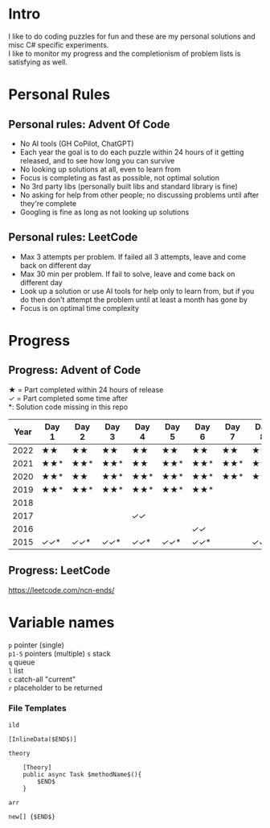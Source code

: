 # Intro

I like to do coding puzzles for fun and these are my personal solutions and misc C# specific experiments.   
I like to monitor my progress and the completionism of problem lists is satisfying as well.  

# Personal Rules

## Personal rules: Advent Of Code
- No AI tools (GH CoPilot, ChatGPT)
- Each year the goal is to do each puzzle within 24 hours of it getting released, and to see how long you can survive
- No looking up solutions at all, even to learn from
- Focus is completing as fast as possible, not optimal solution
- No 3rd party libs (personally built libs and standard library is fine)
- No asking for help from other people; no discussing problems until after they're complete
- Googling is fine as long as not looking up solutions

## Personal rules: LeetCode
- Max 3 attempts per problem. If failed all 3 attempts, leave and come back on different day
- Max 30 min per problem. If fail to solve, leave and come back on different day
- Look up a solution or use AI tools for help only to learn from, but if you do then don't attempt the problem until at least a month has gone by
- Focus is on optimal time complexity

# Progress

## Progress: Advent of Code

**★**  = Part completed within 24 hours of release  
*✓* = Part completed some time after  
*: Solution code missing in this repo

| Year | Day 1   | Day 2   | Day 3   | Day 4   | Day 5   | Day 6   | Day 7   | Day 8   | Day 9   | Day 10  | Day 11  | Day 12  | Day 13   | Day 14  | Day 15  | Day 16    | Day 17 | Day 18 | Day 19 | Day 20 | Day 21 | Day 22 | Day 23 | Day 24 | Day 25 |
|------|---------|---------|---------|---------|---------|---------|---------|---------|---------|---------|---------|---------|----------|---------|---------|-----------|--------|--------|--------|--------|--------|--------|--------|--------|--------|
| 2022 | **★★**  | **★★**  | **★★**  | **★★**  | **★★**  | **★★**  | **★★**  | **★★**  | **★★**  | **★★**  | **★★**  | **★★**  | **★***✓* |         |         |           |        |        |        |        |        |        |        |        |        |
| 2021 | **★★*** | **★★*** | **★★*** | **★★**  | **★★*** | **★★*** | **★★*** | **★★*** | **★★*** | **★★*** | **★★*** | **★★*** | **★★***  | **★★*** | **★★*** | **★***✓** |        |        |        |        |        |        |        |        |        |
| 2020 | **★★*** | **★★**  | **★★*** | **★★*** | **★★*** | **★★*** | **★★*** | **★★*** | **★★*** |         |         |         |          |         |         |           |        |        |        |        |        |        |        |        |        |
| 2019 | **★★*** | **★★*** | **★★*** | **★★*** | **★★*** | **★★*** |         |         |         |         |         |         |          |         |         |           |        |        |        |        |        |        |        |        |        |
| 2018 |         |         |         |         |         |         |         |         |         |         | *✓*     |         |          |         |         |           |        |        |        |        |        |        |        |        |        |
| 2017 |         |         |         | *✓✓*    |         |         |         |         |         |         |         | *✓✓*    |          |         |         |           |        |        |        |        |        |        |        |        |        |
| 2016 |         |         |         |         |         | *✓✓*    |         |         |         |         |         |         |          |         |         |           |        |        |        |        |        |        |        |        |        |
| 2015 | *✓✓**   | *✓✓**   | *✓✓**   | *✓✓**   | *✓✓**   | *✓✓**   |         | *✓✓*    |         |         |         |         |          |         |         |           |        |        |        |        |        |        |        |        |        |

## Progress: LeetCode

https://leetcode.com/ncn-ends/

# Variable names
`p` pointer (single)  
`p1-5` pointers (multiple)
`s` stack   
`q` queue  
`l` list  
`c` catch-all "current"  
`r` placeholder to be returned



### File Templates

`ild`  
```
[InlineData($END$)]
```  
  
`theory`
```
    [Theory]
    public async Task $methodName$(){
        $END$
    }
```

`arr`
```
new[] {$END$}
```